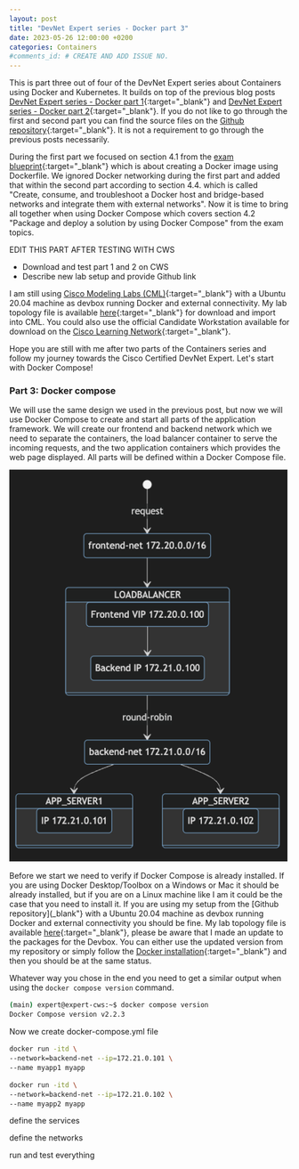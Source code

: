```yaml
---
layout: post
title: "DevNet Expert series - Docker part 3"
date: 2023-05-26 12:00:00 +0200
categories: Containers
#comments_id: # CREATE AND ADD ISSUE NO.
---
```


This is part three out of four of the DevNet Expert series about Containers using Docker and Kubernetes. It builds on top of the previous blog posts [DevNet Expert series - Docker part 1](https://blog.kuhlcloud.de/containers/2022/12/16/docker-part1.html){:target="_blank"} and [DevNet Expert series - Docker part 2](https://blog.kuhlcloud.de/containers/2022/12/16/docker-part1.html){:target="_blank"}. If you do not like to go through the first and second part you can find the source files on the [Github repository](https://github.com/daniel1820815/devnet-expert-lab/){:target="_blank"}. It is not a requirement to go through the previous posts necessarily.

During the first part we focused on section 4.1 from the [exam blueprint](https://learningnetwork.cisco.com/s/devnet-expert-exam-topics-lab){:target="_blank"} which is about creating a Docker image using Dockerfile. We ignored Docker networking during the first part and added that within the second part according to section 4.4. which is called "Create, consume, and troubleshoot a Docker host and bridge-based networks and integrate them with external networks". Now it is time to bring all together when using Docker Compose which covers section 4.2 "Package and deploy a solution by using Docker Compose" from the exam topics.

EDIT THIS PART AFTER TESTING WITH CWS

- Download and test part 1 and 2 on CWS
- Describe new lab setup and provide Github link

I am still using [Cisco Modeling Labs (CML)](https://developer.cisco.com/modeling-labs/){:target="_blank"} with a Ubuntu 20.04 machine as devbox running Docker and external connectivity. My lab topology file is available [here](https://github.com/daniel1820815/devnet-expert-lab/blob/main/blog/docker/){:target="_blank"} for download and import into CML. You could also use the official Candidate Workstation available for download on the [Cisco Learning Network](https://learningnetwork.cisco.com/s/article/devnet-expert-equipment-and-software-list){:target="_blank"}.

Hope you are still with me after two parts of the Containers series and follow my journey towards the Cisco Certified DevNet Expert. Let's start with Docker Compose!

### Part 3: Docker compose

We will use the same design we used in the previous post, but now we will use Docker Compose to create and start all parts of the application framework. We will create our frontend and backend network which we need to separate the containers, the load balancer container to serve the incoming requests, and the two application containers which provides the web page displayed. All parts will be defined within a Docker Compose file.

[<img src="/images/docker-app-networking-diagram.png" width="500"/>](/images/docker-app-networking-diagram.png)

Before we start we need to verify if Docker Compose is already installed. If you are using Docker Desktop/Toolbox on a Windows or Mac it should be already installed, but if you are on a Linux machine like I am it could be the case that you need to install it. If you are using my setup from the [Github repository](_blank"} with a Ubuntu 20.04 machine as devbox running Docker and external connectivity you should be fine. My lab topology file is available [here](https://github.com/daniel1820815/devnet-expert-lab/blob/main/blog/docker/){:target="_blank"}, please be aware that I made an update to the packages for the Devbox. You can either use the updated version from my repository or simply follow the [Docker installation](https://docs.docker.com/engine/install/){:target="_blank"} and then you should be at the same status.

Whatever way you chose in the end you need to get a similar output when using the ```docker compose version``` command.

```bash
(main) expert@expert-cws:~$ docker compose version
Docker Compose version v2.2.3
```

Now we create docker-compose.yml file

```bash
docker run -itd \
--network=backend-net --ip=172.21.0.101 \
--name myapp1 myapp
```

```bash
docker run -itd \
--network=backend-net --ip=172.21.0.102 \
--name myapp2 myapp
```

define the services

define the networks

run and test everything
